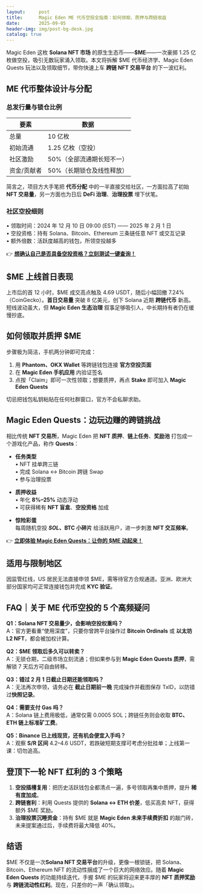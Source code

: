 ```yaml
---
layout:     post
title:      Magic Eden ME 代币空投全指南：如何领取、质押与跨链收益
date:       2025-09-05
header-img: img/post-bg-desk.jpg
catalog: true
---
```


Magic Eden 这枚 **Solana NFT 市场** 的原生生态币——**$ME**——一次豪掷 1.25 亿枚做空投，吸引无数玩家涌入领取。本文将拆解 $ME 代币经济学、Magic Eden Quests 玩法以及领取细节，带你快速上车 **跨链 NFT 交易平台** 的下一波红利。

## ME 代币整体设计与分配

### 总发行量与锁仓比例

| 要素           | 数据  
|----------------|------  
总量           | 10 亿枚  
初始流通       | 1.25 亿枚（空投）  
社区激励       | 50%（全部流通期长短不一）  
资金/贡献者    | 50%（长期锁仓及线性释放）

简言之，项目方大手笔把 **代币分配** 中的一半直接交给社区，一方面拉高了初始 **NFT 交易量**，另一方面也为日后 **DeFi 治理**、**治理投票** 埋下伏笔。

### 社区空投细则

• 领取时间：2024 年 12 月 10 日 09:00 (EST) —— 2025 年 2 月 1 日  
• 空投资格：持有 Solana、Bitcoin、Ethereum 三条链任意 NFT 或交互记录  
• 额外倍数：活跃度越高的钱包，所领空投越多

👉 [**想确认自己是否具备空投资格？立刻测试一键查询！**](https://okxdog.com/)

## $ME 上线首日表现

上市后的首 12 小时，$ME 成交高点触及 4.69 USDT，随后小幅回撤 7.24%（CoinGecko）。**首日交易量** 突破 8 亿美元，创下 Solana 近期 **跨链代币** 新高。短线波动虽大，但 **Magic Eden 生态治理** 叙事足够吸引人，中长期持有者仍在缓慢抄底。

## 如何领取并质押 $ME

步骤极为简洁，手机两分钟即可完成：

1. 用 **Phantom、OKX Wallet** 等跨链钱包连接 **官方空投页面**  
2. 在 **Magic Eden 手机应用** 内验证签名  
3. 点按「Claim」即可一次性领取；想要质押，再点 **Stake** 即可加入 **Magic Eden Quests**  

切忌把钱包私钥粘贴在任何社群窗口，官方不会私聊求助。

## Magic Eden Quests：边玩边赚的跨链挑战

相比传统 **NFT 交易所**，Magic Eden 把 **NFT 质押**、**链上任务**、**奖励池** 打包成一个游戏化产品，称作 **Quests**：

- **任务类型**  
  • NFT 挂单跨三链  
  • 完成 Solana ↔ Bitcoin 跨链 Swap  
  • 参与治理投票

- **质押收益**  
  • 年化 **8%–25%** 动态浮动  
  • 可获得稀有 **NFT 盲盒**、**空投资格** 加成  

- **惊险彩蛋**  
  每周随机空投 **$SOL、$BTC 小碎片** 给活跃用户，进一步刺激 **NFT 交互频率**。

👉 [**立即体验 Magic Eden Quests：让你的 $ME 动起来！**](https://okxdog.com/)

## 适用与限制地区

因监管红线，US 居民无法直接申领 $ME，需等待官方合规通道。亚洲、欧洲大部分国家均可正常连接钱包并完成 **KYC 验证**。

## FAQ｜关于 ME 代币空投的 5 个高频疑问

**Q1：Solana NFT 交易量少，会影响空投权重吗？**  
A：官方更看重“使用深度”，只要你曾跨平台操作过 **Bitcoin Ordinals** 或 **以太坊 L2 NFT**，都会被加权计算。

**Q2：$ME 领取后多久可以转卖？**  
A：无锁仓期，二级市场立刻流通；但如果参与到 **Magic Eden Quests 质押**，需解锁 7 天后方可自由转移。

**Q3：错过 2 月 1 日截止日期还能领取吗？**  
A：无法再次申领，请务必在 **截止日期前一晚** 完成操作并截图保存 TxID，以防错过**快照记录**。

**Q4：需要支付 Gas 吗？**  
A：Solana 链上费用极低，通常仅需 0.0005 SOL；跨链任务则会收取 **BTC、ETH 链上标准矿工费**。

**Q5：Binance 已上线现货，还有机会便宜入手吗？**  
A：观察 **S/R 区间** 4.2–4.6 USDT，若跌破短期支撑可考虑分批挂单；上线第一课：切勿追高。

## 登顶下一轮 NFT 红利的 3 个策略

1. **空投插槽复用**：把历史活跃钱包全都清点一遍，多号领取再集中质押，提升 **稀有度加成**。  
2. **跨链套利**：利用 Quests 提供的 **Solana ↔ ETH 价差**，低买高卖 NFT，获得额外 $ME 奖励。  
3. **治理投票沉睡资金**：持有 $ME 就是 **Magic Eden 未来手续费折扣** 的敲门砖，未来提案通过后，手续费将最大降低 40%。

## 结语

$ME 不仅是一次**Solana NFT 交易平台**的升级，更像一根锁链，把 Solana、Bitcoin、Ethereum NFT 的流动性捆成了一个巨大的网络效应。随着 **Magic Eden Quests** 的功能持续迭代，手握 $ME 的玩家将迎来更丰厚的 **NFT 质押奖励** 与 **跨链流动性红利**。现在，只差你的一声「确认领取」。
